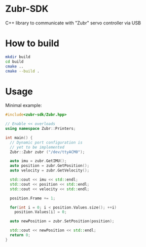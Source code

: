 # Zubr-SDK

C++ library to communicate with "Zubr" servo controller via USB

# How to build

```bash
mkdir build
cd build
cmake ..
cmake --build .
```

# Usage

Minimal example:

```cpp
#include<zubr-sdk/Zubr.hpp>

// Enable << overloads
using namespace Zubr::Printers;

int main() {
  // Dynamic port configuration is
  // yet to be implemented
  Zubr::Zubr zubr ("/dev/ttyACM0");

  auto imu = zubr.GetIMU();
  auto position = zubr.GetPosition();
  auto velocity = zubr.GetVelocity();

  std::cout << imu << std::endl;
  std::cout << position << std::endl;
  std::cout << velocity << std::endl;

  position.Frame += 1;

  for(int i = 0; i < position.Values.size(); ++i)
    position.Values[i] = 0;

  auto newPosition = zubr.SetPosition(position);

  std::cout << newPosition << std::endl;
  return 0;
}

```
